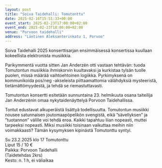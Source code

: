 ```yaml
---
layout: post
title: "Soiva Taidehalli: Tomutonttu"
date: 2025-02-16T15:51:33+00:00
event_start: 2025-02-23T17:00:00+02:00
event_end: 2025-02-23T18:00:00+02:00
venue: "Porvoon taidehalli"
address: "Läntinen Aleksanterinkatu 1, Porvoo"
---
```


Soiva Taidehalli 2025 konserttisarjan ensimmäisessä konsertissa kuullaan kokeellista elektronista musiikkia.  
  
Parikymmentä vuotta sitten Jan Anderzén otti vastaan tehtävän: tuoda Tomutontun musiikkia ihmiskorvin kuultavaksi ja kurkistaa tylsän tuolle puolen, missä määrää vaihtoehtoinen logiikka. Pyrkimyksenä on kommunikoida pos/neg -akseleista piittaamattomia välähdyksiä mysteeristä, tietämättömyydestä, ja tehdä se riemastuttavasti.  
  
Tomutontun konsertti esitetään sunnuntaina 23. helmikuuta osana taiteilija Jan Anderzénin omaa nykytaidenäyttelyä Porvoon Taidehallissa.  
  
Tontut edustavat alkuperäistä lisättyä todellisuutta. Tomutontun musiikki nousee satunnaisen joutomaapöpelikön svengistä, eikä ”sävellyksen” ja ”tuotannon” välille voi tehdä eroa. Kaikki tapahtuu liian nopeasti, muttei tarpeeksi nopeasti. Miksi musiikki toisinaan vaikuttaa meihin niin voimakkaasti? Tämän kysymyksen kipinästä Tomutonttu syntyi.  
  
Su 23.2.2025 klo 17 Tomutonttu  
Liput 15 / 10 €  
Paikka: Porvoon Taidehalli  
(Taidetehdas 2krs)  
Kesto: n. 1 h, ei väliaikaa
